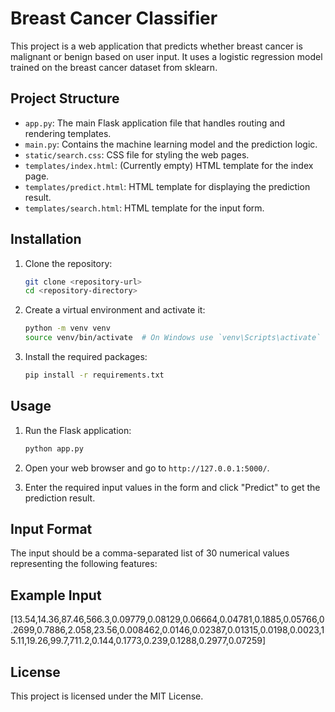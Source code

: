 # Breast Cancer Classifier

This project is a web application that predicts whether breast cancer is malignant or benign based on user input. It uses a logistic regression model trained on the breast cancer dataset from sklearn.

## Project Structure

- `app.py`: The main Flask application file that handles routing and rendering templates.
- `main.py`: Contains the machine learning model and the prediction logic.
- `static/search.css`: CSS file for styling the web pages.
- `templates/index.html`: (Currently empty) HTML template for the index page.
- `templates/predict.html`: HTML template for displaying the prediction result.
- `templates/search.html`: HTML template for the input form.

## Installation

1. Clone the repository:
    ```sh
    git clone <repository-url>
    cd <repository-directory>
    ```

2. Create a virtual environment and activate it:
    ```sh
    python -m venv venv
    source venv/bin/activate  # On Windows use `venv\Scripts\activate`
    ```

3. Install the required packages:
    ```sh
    pip install -r requirements.txt
    ```

## Usage

1. Run the Flask application:
    ```sh
    python app.py
    ```

2. Open your web browser and go to `http://127.0.0.1:5000/`.

3. Enter the required input values in the form and click "Predict" to get the prediction result.

## Input Format

The input should be a comma-separated list of 30 numerical values representing the following features:

## Example Input
[13.54,14.36,87.46,566.3,0.09779,0.08129,0.06664,0.04781,0.1885,0.05766,0.2699,0.7886,2.058,23.56,0.008462,0.0146,0.02387,0.01315,0.0198,0.0023,15.11,19.26,99.7,711.2,0.144,0.1773,0.239,0.1288,0.2977,0.07259]
## License

This project is licensed under the MIT License.